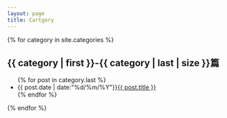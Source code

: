 ```yaml
---
layout: page
title: Cartgory
---
```

<div style="display:block;float:left;">
  {% for category in site.categories %}
  <h2>{{ category | first }}-{{ category | last | size }}篇</h2>
  <ul class="arc-list">
      {% for post in category.last %}
          <li>{{ post.date | date:"%d/%m/%Y"}}<a href="{{ post.url }}">{{ post.title }}</a></li>
      {% endfor %}
  </ul>
  {% endfor %}
</div>